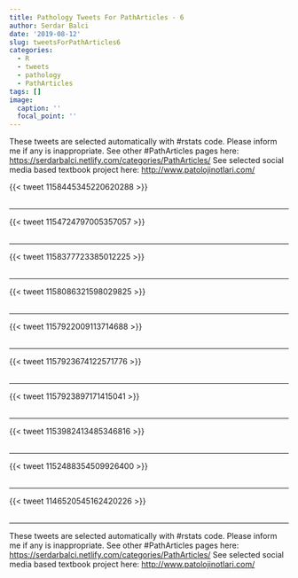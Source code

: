 ```yaml
---
title: Pathology Tweets For PathArticles - 6
author: Serdar Balci
date: '2019-08-12'
slug: tweetsForPathArticles6
categories:
  - R
  - tweets
  - pathology
  - PathArticles
tags: []
image:
  caption: ''
  focal_point: ''
---
```



These tweets are selected automatically with #rstats code. Please inform me if any is inappropriate.
See other #PathArticles pages here: https://serdarbalci.netlify.com/categories/PathArticles/ 
See selected social media based textbook project here: http://www.patolojinotlari.com/

{{< tweet 1158445345220620288 >}}
<br>
<br>
<hr>
{{< tweet 1154724797005357057 >}}
<br>
<br>
<hr>
{{< tweet 1158377723385012225 >}}
<br>
<br>
<hr>
{{< tweet 1158086321598029825 >}}
<br>
<br>
<hr>
{{< tweet 1157922009113714688 >}}
<br>
<br>
<hr>
{{< tweet 1157923674122571776 >}}
<br>
<br>
<hr>
{{< tweet 1157923897171415041 >}}
<br>
<br>
<hr>
{{< tweet 1153982413485346816 >}}
<br>
<br>
<hr>
{{< tweet 1152488354509926400 >}}
<br>
<br>
<hr>
{{< tweet 1146520545162420226 >}}
<br>
<br>
<hr>


These tweets are selected automatically with #rstats code. Please inform me if any is inappropriate.
See other #PathArticles pages here: https://serdarbalci.netlify.com/categories/PathArticles/ 
See selected social media based textbook project here: http://www.patolojinotlari.com/
